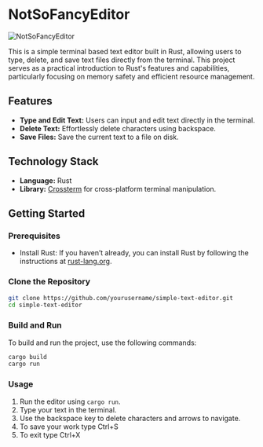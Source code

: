 # NotSoFancyEditor
![NotSoFancyEditor](https://github.com/user-attachments/assets/b49a4e7f-f8bc-4040-95dc-eede8c818341)

This is a simple terminal based text editor built in Rust, allowing users to type, delete, and save text files directly from the terminal. This project serves as a practical introduction to Rust's features and capabilities, particularly focusing on memory safety and efficient resource management.

## Features

- **Type and Edit Text:** Users can input and edit text directly in the terminal.
- **Delete Text:** Effortlessly delete characters using backspace.
- **Save Files:** Save the current text to a file on disk.

## Technology Stack

- **Language:** Rust
- **Library:** [Crossterm](https://crates.io/crates/crossterm) for cross-platform terminal manipulation.

## Getting Started

### Prerequisites

- Install Rust: If you haven’t already, you can install Rust by following the instructions at [rust-lang.org](https://www.rust-lang.org/tools/install).

### Clone the Repository

```bash
git clone https://github.com/yourusername/simple-text-editor.git
cd simple-text-editor
```

### Build and Run

To build and run the project, use the following commands:

```bash
cargo build
cargo run
```

### Usage

1. Run the editor using `cargo run`.
2. Type your text in the terminal.
3. Use the backspace key to delete characters and arrows to navigate.
4. To save your work type Ctrl+S
5. To exit type Ctrl+X

